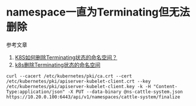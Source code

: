 # namespace一直为Terminating但无法删除

参考文章

1. [K8S如何删除Terminating状态的命名空间？](https://support.huaweicloud.com/cce_faq/cce_faq_00277.html)
2. [k8s删除Terminating状态的命名空间](https://juejin.im/post/6844903974944899085)

```
curl --cacert /etc/kubernetes/pki/ca.crt --cert /etc/kubernetes/pki/apiserver-kubelet-client.crt --key /etc/kubernetes/pki/apiserver-kubelet-client.key -k -H "Content-Type:application/json" -X PUT --data-binary @ns-cattle-system.json https://10.20.0.100:6443/api/v1/namespaces/cattle-system/finalize
```

